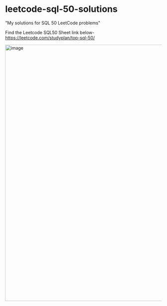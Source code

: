 # leetcode-sql-50-solutions
"My solutions for SQL 50 LeetCode problems"

Find the Leetcode SQL50 Sheet link below-
https://leetcode.com/studyplan/top-sql-50/

<img width="827" height="827" alt="image" src="https://github.com/user-attachments/assets/821491e8-45e3-4246-b844-c2e46cab1b3c" />
